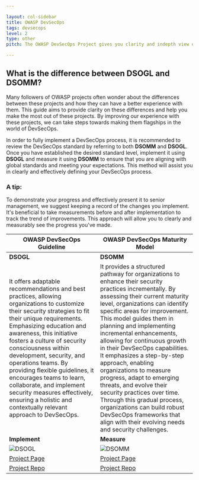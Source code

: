 ```yaml
---

layout: col-sidebar
title: OWASP DevSecOps
tags: devsecops
level: 2
type: other
pitch: The OWASP DevSecOps Project gives you clarity and indepth view of DevSecOps Umbrella

---
```


## What is the difference between DSOGL and DSOMM?  
Many followers of OWASP projects often wonder about the differences between these projects and how they can have a better experience with them. This guide aims to provide clarity on these differences and help you make the most out of these projects. By improving our experience with these projects, we can take steps towards making them flagships in the world of DevSecOps.


In order to fully implement a DevSecOps process, it is recommended to review the DevSecOps standard by referring to both **DSOMM** and **DSOGL**. Once you have established the desired standard level, implement it using **DSOGL** and measure it using **DSOMM**  to ensure that you are aligning with global standards and meeting your expectations. This method will assist you in clearly and effectively defining your DevSecOps process.

### A tip:   
To demonstrate your progress and effectively present it to senior management, we suggest keeping a record of the changes you implement. It's beneficial to take measurements before and after implementation to track the trend of improvements. This approach will allow you to clearly and measurably see the progress you've made.  


| OWASP DevSecOps Guideline                                             | OWASP DevSecOps Maturity Model                                     |
|-------------------------------------------------------------------------|---------------------------------------------------------------------|
| **DSOGL**        | **DSOMM** |
| It offers adaptable recommendations and best practices, allowing organizations to customize their security strategies to fit their unique requirements. Emphasizing education and awareness, this initiative fosters a culture of security consciousness within development, security, and operations teams. By providing flexible guidelines, it encourages teams to learn, collaborate, and implement security measures effectively, ensuring a holistic and contextually relevant approach to DevSecOps.  |  It provides a structured pathway for organizations to enhance their security practices incrementally. By assessing their current maturity level, organizations can identify specific areas for improvement. This model guides them in planning and implementing incremental enhancements, allowing for continuous growth in their DevSecOps capabilities. It emphasizes a step-by-step approach, enabling organizations to measure progress, adapt to emerging threats, and evolve their security practices over time. Through this gradual process, organizations can build robust DevSecOps frameworks that align with their evolving needs and security challenges.  |
| **Implement** | **Measure** |
 ![DSOGL](/assets/images/DSOGL.jpg) | ![DSOMM](/assets/images/DSOMM.png) | 
| [Project Page](https://owasp.org/www-project-devsecops-guideline/)    | [Project Page](https://owasp.org/www-project-devsecops-maturity-model/) |
| [Project Repo](https://github.com/OWASP/DevSecOpsGuideline)  | [Project Repo](https://github.com/devsecopsmaturitymodel/DevSecOps-MaturityModel) | 

